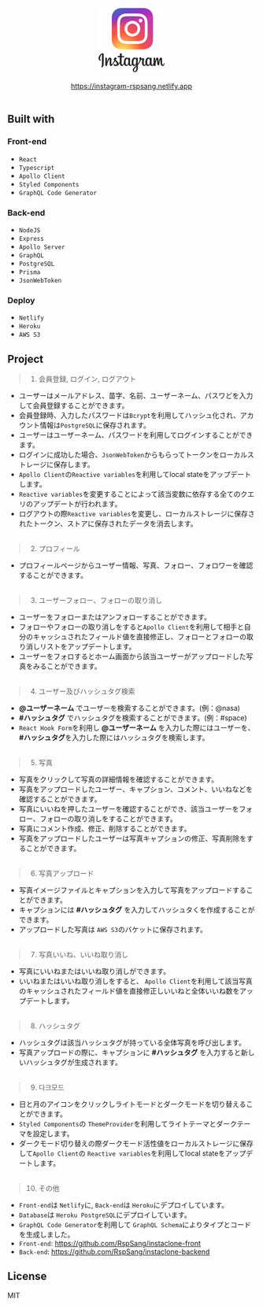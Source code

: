<div align="center">
  <a href="https://instagram-rspsang.netlify.app">
    <img height="130" src="./previews/instagram_logo.png" />
    <br /><br />
    <a display="block" href="https://instagram-rspsang.netlify.app">https://instagram-rspsang.netlify.app</a>
    <br /><br />
    <!-- <img height="700" src="./previews/1.gif" /> -->
  </a>
</div>

## Built with

### Front-end

- `React`
- `Typescript`
- `Apollo Client`
- `Styled Components`
- `GraphQL Code Generator`

### Back-end

- `NodeJS`
- `Express`
- `Apollo Server`
- `GraphQL`
- `PostgreSQL`
- `Prisma`
- `JsonWebToken`

### Deploy

- `Netlify`
- `Heroku`
- `AWS S3`

## Project

> 1. 会員登録, ログイン, ログアウト

- ユーザーはメールアドレス、苗字、名前、ユーザーネーム、パスワどを入力して会員登録することができます。
- 会員登録時、入力したパスワードは`Bcrypt`を利用してハッシュ化され、アカウント情報は`PostgreSQL`に保存されます。
- ユーザーはユーザーネーム、パスワードを利用してログインすることができます。
- ログインに成功した場合、`JsonWebToken`からもらってトークンをローカルストレージに保存します。
- `Apollo Client`の`Reactive variables`を利用してlocal stateをアップデートします。
- `Reactive variables`を変更することによって該当変数に依存する全てのクエリのアップデートが行われます。
- ログアウトの際`Reactive variables`を変更し、ローカルストレージに保存されたトークン、ストアに保存されたデータを消去します。
  <br /><br />
  <!-- <img height="700" src="./previews/2.gif" /> -->

> 2. プロフィール

- プロフィールページからユーザー情報、写真、フォロー、フォロワーを確認することができます。
  <br /><br />
  <!-- <img height="700" src="./previews/3.gif" /> -->

> 3. ユーザーフォロー、フォローの取り消し

- ユーザーをフォローまたはアンフォローすることができます。
- フォローやフォローの取り消しをすると`Apollo Client`を利用して相手と自分のキャッシュされたフィールド値を直接修正し、フォローとフォローの取り消しリストをアップデートします。
- ユーザーをフォロするとホーム画面から該当ユーザーがアップロードした写真をみることができます。
  <br /><br />
  <!-- <img height="700" src="./previews/4.gif" /> -->

> 4. ユーザー及びハッシュタグ検索

- **@ユーザーネーム** でユーザーを検索することができます。(例：@nasa)
- **#ハッシュタグ** でハッシュタグを検索することができます。(例：#space)
- `React Hook Form`を利用し **@ユーザーネーム** を入力した際にはユーザーを、 **#ハッシュタグ**を入力した際にはハッシュタグを検索します。
  <br /><br />
  <!-- <img height="700" src="./previews/5.gif" /> -->

> 5. 写真

- 写真をクリックして写真の詳細情報を確認することができます。
- 写真をアップロードしたユーザー、キャプション、コメント、いいねなどを確認することができます。
- 写真にいいねを押したユーザーを確認することができ、該当ユーザーをフォロー、フォローの取り消しをすることができます。
- 写真にコメント作成、修正、削除することができます。
- 写真をアップロードしたユーザーは写真キャプションの修正、写真削除をすることができます。
  <br /><br />
  <!-- <img height="700" src="./previews/6.gif" /> -->

> 6. 写真アップロード

- 写真イメージファイルとキャプションを入力して写真をアップロードすることができます。
- キャプションには **#ハッシュタグ** を入力してハッシュタくを作成することができます。
- アップロードした写真は `AWS S3`のバケットに保存されます。
  <br /><br />
  <!-- <img height="700" src="./previews/7.gif" /> -->

> 7. 写真いいね、いいね取り消し

- 写真にいいねまたはいいね取り消しができます。
- いいねまたはいいね取り消しをすると、 `Apollo Client`を利用して該当写真のキャッシュされたフィールド値を直接修正しいいねと全体いいね数をアップデートします。
  <br /><br />
  <!-- <img height="700" src="./previews/8.gif" /> -->

> 8. ハッシュタグ

- ハッシュタグは該当ハッシュタグが持っている全体写真を呼び出します。
- 写真アップロードの際に、キャプションに **#ハッシュタグ** を入力すると新しいハッシュタグが生成されます。
  <br /><br />
  <!-- <img height="700" src="./previews/9.gif" /> -->

> 9. 다크모드

- 日と月のアイコンをクリックしライトモードとダークモードを切り替えることができます。
- `Styled Components`の `ThemeProvider`を利用してライトテーマとダークテーマを設定します。
- ダークモード切り替えの際ダークモード活性値をローカルストレージに保存して`Apollo Client`の `Reactive variables`を利用してlocal stateをアップデートします。
  <br /><br />
  <!-- <img height="700" src="./previews/10.gif" /> -->

> 10. その他

- `Front-end`は `Netlify`に, `Back-end`は `Heroku`にデプロイしています。
- `Database`は `Heroku PostgreSQL`にデプロイしています。
- `GraphQL Code Generator`を利用して `GraphQL Schema`によりタイプとコードを生成しました。
- `Front-end`: https://github.com/RspSang/instaclone-front
- `Back-end`: https://github.com/RspSang/instaclone-backend

## License

MIT